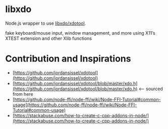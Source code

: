 # libxdo
Node.js wrapper to use [libxdo/xdotool](https://github.com/jordansissel/xdotool).

fake keyboard/mouse input, window management, and more using X11’s XTEST extension and other Xlib functions


# Contribution and Inspirations
- [https://github.com/jordansissel/xdotool](https://github.com/jordansissel/xdotool)
- [https://github.com/jordansissel/xdotool/blob/master/xdo.h](https://github.com/jordansissel/xdotool/blob/master/xdo.h)   <-- sourced from here
- [https://github.com/node-ffi/node-ffi/wiki/Node-FFI-Tutorial#common-usage](https://github.com/node-ffi/node-ffi/wiki/Node-FFI-Tutorial#common-usage)
- [https://stackabuse.com/how-to-create-c-cpp-addons-in-node/](https://stackabuse.com/how-to-create-c-cpp-addons-in-node/)

